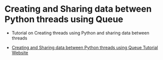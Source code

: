 # Creating and Sharing data between Python threads using Queue

 - Tutorial on Creating threads using Python and sharing data between threads

 - [Creating and Sharing data between Python threads using Queue Tutorial Website](https://www.xanthium.in/creating-threads-sharing-synchronizing-data-using-queue-lock-semaphore-python)
